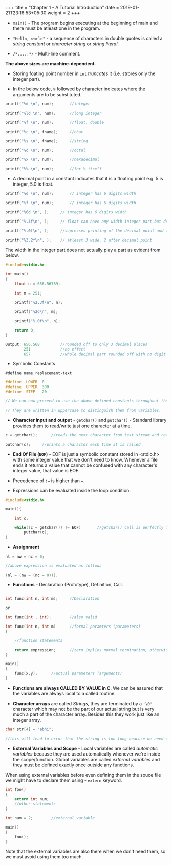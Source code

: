 +++
title = "Chapter 1 - A Tutorial Introduction"
date =  2019-01-21T23:16:53+05:30
weight = 2
+++

- `main()` - The program begins executing at the beginning of main and there must be atleast one in the program.
- `"Hello, world"` - a sequence of characters in double quotes is called a _string constant_ or _character string_ or _string literal_.

- `/*.....*/` - Multi-line comment.

**The above sizes are machine-dependent.**

- Storing foating point number in `int` _truncates_ it (i.e. strores only the integer part).

- In the below code, `%` followed by character indicates where the arguments are to be substituted.

```c
printf("%d \n", num);		//integer

printf("%ld \n", num);		//long integer

printf("%f \n", num);		//float, double

printf("%c \n", fname);		//char

printf("%s \n", fname);		//string

printf("%o \n", num);		//octal

printf("%x \n", num);		//hexadecimal

printf("%% \n", num);		//for % itself

```
- A decimal point in a constant indicates that it is a floating point e.g. 5 is integer, 5.0 is float.

```c
printf("%d \n", num);		// integer has 6 digits width

printf("%f \n", num);		// integer has 6 digits width

printf("%6d \n", );		// integer has 6 digits width

printf("%.3f\n", );		// float can have any width integer part but decimal part has a limit of 3 digits
		
printf("%.0f\n", );		//supresses printing of the decimal point and the fractional part 

printf("%3.2f\n", );	// atleast 3 wide, 2 after decimal point

```

The width in the integer part does not actually play a part as evident from below.

```c
#include<stdio.h>

int main()
{
	float n = 656.56789;
	
	int m = 251;

	printf("%2.3f\n", n);

	printf("%2d\n", m);

	printf("%.0f\n", n);

	return 0;
}

Output: 656.568			//rounded off to only 3 decimal places
		251				//no effect
		657				//whole decimal part rounded off with no digit left after decimal
```

- Symbolic Constants

`#define name replacement-text`

```c
#define  LOWER  0
#define  UPPER  300
#define  STEP   20

// We can now proceed to use the above defined constants throughout the program as it is.

// They are written in uppercase to distinguish them from variables.
```

- **Character input and output** - `getchar()` and `putchar()` - Standard library provides them to read/write just one character at a time.

```c
c = getchar();		//reads the next character from text stream and return its value

putchar(c);		//prints a character each time it is called
```

- **End Of File (`EOF`)** - EOF is just a symbolic constant stored in <stdio.h> with some integer value that we don't need to know. Whenever a file ends it returns a value that cannot be confused with any character's integer value, that value is EOF.

- Precedence of `!=` is higher than `=`. 

- Expressions can be evaluated inside the loop condition. 

```c
#include<stdio.h>

main(){

	int c;

	while((c = getchar()) != EOF)		//getchar() call is perfectly fine here
		putchar(c);
}
```

- **Assignment**

```c
nl = nw = nc = 0;

//above expression is evaluated as follows

(nl = (nw = (nc = 0)));

```

- **Functions** - Declaration (Prototype), Definition, Call.

```c

int func(int n, int m);		//Declaration

or

int func(int , int);		//also valid

```

```c
int func(int n, int m)		//formal paramters (parameters)
{

	//function statements

	return expression;		//zero implies normal termination, otherwise unusual or errorneous termination
}

main()
{
	func(x,y);		//actual parameters (arguments)
}
```

- **Functions are always CALLED BY VALUE in C**. We can be assured that the variables are always local to a called routine.

- **Character arrays** are called _Strings_, they are terminated by a `'\0'` character which may not be the part of our actual string but is very much a part of the character array. Besides this they work just like an integer array.

```c
char str[4] = "abhi";	

//this will lead to error that the string is too long beacuse we need one element (last element) of a character array for '\0' character
```
- **External Variables and Scope** - Local variables are called _automatic variables_ because they are used automatically whenever we're inside the scope/function. Global variables are called _external variables_ and they must be defined exactly once outside any functions.

When using external variables before even defining them in the souce file we might have to declare them using - `extern` keyword.

```c
int foo()
{
	extern int num;
	//other statements
}

int num = 2;		//external variable

main()
{
	foo();
}
```
Note that the external variables are also there when we don't need them, so we must avoid using them too much.
